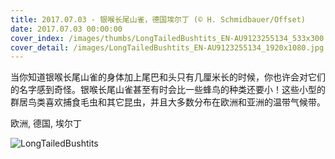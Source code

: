 ```yaml
---
title: 2017.07.03 - 银喉长尾山雀，德国埃尔丁 (© H. Schmidbauer/Offset)
date: 2017.07.03 00:00:00
cover_index: /images/thumbs/LongTailedBushtits_EN-AU9123255134_533x300.jpg
cover_detail: /images/LongTailedBushtits_EN-AU9123255134_1920x1080.jpg
---
```


当你知道银喉长尾山雀的身体加上尾巴和头只有几厘米长的时候，你也许会对它们的名字感到奇怪。银喉长尾山雀甚至有时会比一些蜂鸟的种类还要小！这些小型的群居鸟类喜欢捕食毛虫和其它昆虫，并且大多数分布在欧洲和亚洲的温带气候带。

欧洲, 德国, 埃尔丁

![LongTailedBushtits](/images/LongTailedBushtits_EN-AU9123255134_1920x1080.jpg)

